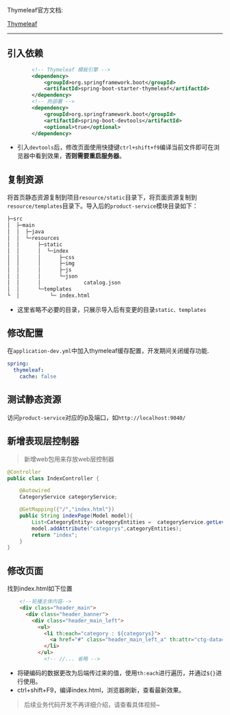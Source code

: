 

Thymeleaf官方文档:

[Thymeleaf](https://www.thymeleaf.org/)

---



## 引入依赖

```xml
        <!-- Thymeleaf 模板引擎 -->
        <dependency>
            <groupId>org.springframework.boot</groupId>
            <artifactId>spring-boot-starter-thymeleaf</artifactId>
        </dependency>
        <!-- 热部署 -->
        <dependency>
            <groupId>org.springframework.boot</groupId>
            <artifactId>spring-boot-devtools</artifactId>
            <optional>true</optional>
        </dependency>
```

- 引入`devtools`后，修改页面使用快捷键`ctrl+shift+f9`编译当前文件即可在浏览器中看到效果，**否则需要重启服务器**。

## 复制资源

将首页静态资源复制到项目`resource/static`目录下，将页面资源复制到`resource/templates`目录下。导入后的`product-service`模块目录如下：

```tex
├─src
│  ├─main
│  │  ├─java    
│  │  └─resources
│  │      ├─static
│  │      │  └─index
│  │      │      ├─css
│  │      │      ├─img
│  │      │      ├─js
│  │      │      └─json
│  │      │              catalog.json
│  │      └─templates
└  │          └─ index.html   
```

- 这里省略不必要的目录，只展示导入后有变更的目录`static、templates`

## 修改配置

在`application-dev.yml`中加入thymeleaf缓存配置，开发期间关闭缓存功能.

```yaml
spring:
  thymeleaf:
    cache: false
```



## 测试静态资源

访问`product-service`对应的ip及端口，如`http://localhost:9040/`



## 新增表现层控制器

> 新增web包用来存放web层控制器

```java
@Controller
public class IndexController {

    @Autowired
    CategoryService categoryService;

    @GetMapping({"/","index.html"})
    public String indexPage(Model model){
        List<CategoryEntity> categoryEntities =  categoryService.getLevel1Categorys();
        model.addAttribute("categorys",categoryEntities);
        return "index";
    }
}
```



## 修改页面

找到index.html如下位置

```html
    <!--轮播主体内容-->
    <div class="header_main">
      <div class="header_banner">
        <div class="header_main_left">
          <ul>
            <li th:each="category : ${categorys}">
              <a href="#" class="header_main_left_a" th:attr="ctg-data=${category.catId}"><b th:text="${category.name}">家用电器</b></a>
            </li>
          </ul>
            <!-- //... 省略 -->
```

- 将硬编码的数据更改为后端传过来的值，使用`th:each`进行遍历，并通过`${}`进行使用。
- ctrl+shift+F9，编译index.html，浏览器刷新，查看最新效果。



> 后续业务代码开发不再详细介绍，请查看具体视频~